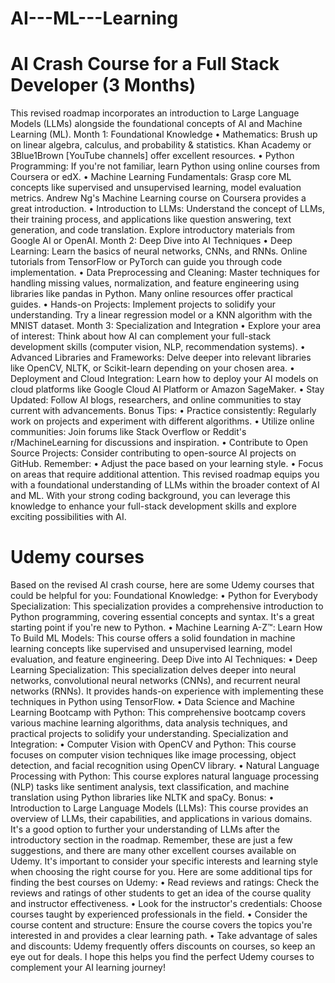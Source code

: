# AI---ML---Learning

# AI Crash Course for a Full Stack Developer (3 Months)
This revised roadmap incorporates an introduction to Large Language Models (LLMs) alongside the foundational concepts of AI and Machine Learning (ML).
Month 1: Foundational Knowledge
	• Mathematics: Brush up on linear algebra, calculus, and probability & statistics. Khan Academy or 3Blue1Brown [YouTube channels] offer excellent resources.
	• Python Programming: If you're not familiar, learn Python using online courses from Coursera or edX.
	• Machine Learning Fundamentals: Grasp core ML concepts like supervised and unsupervised learning, model evaluation metrics. Andrew Ng's Machine Learning course on Coursera provides a great introduction.
	• Introduction to LLMs: Understand the concept of LLMs, their training process, and applications like question answering, text generation, and code translation. Explore introductory materials from Google AI or OpenAI.
Month 2: Deep Dive into AI Techniques
	• Deep Learning: Learn the basics of neural networks, CNNs, and RNNs. Online tutorials from TensorFlow or PyTorch can guide you through code implementation.
	• Data Preprocessing and Cleaning: Master techniques for handling missing values, normalization, and feature engineering using libraries like pandas in Python. Many online resources offer practical guides.
	• Hands-on Projects: Implement projects to solidify your understanding. Try a linear regression model or a KNN algorithm with the MNIST dataset.
Month 3: Specialization and Integration
	• Explore your area of interest: Think about how AI can complement your full-stack development skills (computer vision, NLP, recommendation systems).
	• Advanced Libraries and Frameworks: Delve deeper into relevant libraries like OpenCV, NLTK, or Scikit-learn depending on your chosen area.
	• Deployment and Cloud Integration: Learn how to deploy your AI models on cloud platforms like Google Cloud AI Platform or Amazon SageMaker.
	• Stay Updated: Follow AI blogs, researchers, and online communities to stay current with advancements.
Bonus Tips:
	• Practice consistently: Regularly work on projects and experiment with different algorithms.
	• Utilize online communities: Join forums like Stack Overflow or Reddit's r/MachineLearning for discussions and inspiration.
	• Contribute to Open Source Projects: Consider contributing to open-source AI projects on GitHub.
Remember:
	• Adjust the pace based on your learning style.
	• Focus on areas that require additional attention.
This revised roadmap equips you with a foundational understanding of LLMs within the broader context of AI and ML. With your strong coding background, you can leverage this knowledge to enhance your full-stack development skills and explore exciting possibilities with AI.

# Udemy courses
Based on the revised AI crash course, here are some Udemy courses that could be helpful for you:
Foundational Knowledge:
	• Python for Everybody Specialization: This specialization provides a comprehensive introduction to Python programming, covering essential concepts and syntax. It's a great starting point if you're new to Python.
	• Machine Learning A-Z™: Learn How To Build ML Models: This course offers a solid foundation in machine learning concepts like supervised and unsupervised learning, model evaluation, and feature engineering.
Deep Dive into AI Techniques:
	• Deep Learning Specialization: This specialization delves deeper into neural networks, convolutional neural networks (CNNs), and recurrent neural networks (RNNs). It provides hands-on experience with implementing these techniques in Python using TensorFlow.
	• Data Science and Machine Learning Bootcamp with Python: This comprehensive bootcamp covers various machine learning algorithms, data analysis techniques, and practical projects to solidify your understanding.
Specialization and Integration:
	• Computer Vision with OpenCV and Python: This course focuses on computer vision techniques like image processing, object detection, and facial recognition using OpenCV library.
	• Natural Language Processing with Python: This course explores natural language processing (NLP) tasks like sentiment analysis, text classification, and machine translation using Python libraries like NLTK and spaCy.
Bonus:
	• Introduction to Large Language Models (LLMs): This course provides an overview of LLMs, their capabilities, and applications in various domains. It's a good option to further your understanding of LLMs after the introductory section in the roadmap.
Remember, these are just a few suggestions, and there are many other excellent courses available on Udemy. It's important to consider your specific interests and learning style when choosing the right course for you.
Here are some additional tips for finding the best courses on Udemy:
	• Read reviews and ratings: Check the reviews and ratings of other students to get an idea of the course quality and instructor effectiveness.
	• Look for the instructor's credentials: Choose courses taught by experienced professionals in the field.
	• Consider the course content and structure: Ensure the course covers the topics you're interested in and provides a clear learning path.
	• Take advantage of sales and discounts: Udemy frequently offers discounts on courses, so keep an eye out for deals.
I hope this helps you find the perfect Udemy courses to complement your AI learning journey!
